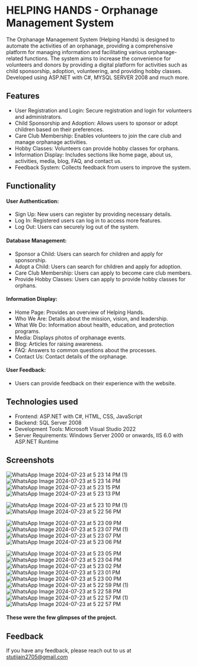 # HELPING HANDS - Orphanage Management System
The Orphanage Management System (Helping Hands) is designed to automate the activities of an orphanage, providing a comprehensive platform for managing information and facilitating various orphanage-related functions. The system aims to increase the convenience for volunteers and donors by providing a digital platform for activities such as child sponsorship, adoption, volunteering, and providing hobby classes. Developed using ASP.NET with C#, MYSQL SERVER 2008 and much more.

## Features
- User Registration and Login: Secure registration and login for volunteers and administrators.
- Child Sponsorship and Adoption: Allows users to sponsor or adopt children based on their preferences.
- Care Club Membership: Enables volunteers to join the care club and manage orphanage activities.
- Hobby Classes: Volunteers can provide hobby classes for orphans.
- Information Display: Includes sections like home page, about us, activities, media, blog, FAQ, and contact us.
- Feedback System: Collects feedback from users to improve the system.

## Functionality
#### User Authentication:

- Sign Up: New users can register by providing necessary details.
- Log In: Registered users can log in to access more features.
- Log Out: Users can securely log out of the system.

#### Database Management:

- Sponsor a Child: Users can search for children and apply for sponsorship.
- Adopt a Child: Users can search for children and apply for adoption.
- Care Club Membership: Users can apply to become care club members.
- Provide Hobby Classes: Users can apply to provide hobby classes for orphans.


#### Information Display:

- Home Page: Provides an overview of Helping Hands.
- Who We Are: Details about the mission, vision, and leadership.
- What We Do: Information about health, education, and protection programs.
- Media: Displays photos of orphanage events.
- Blog: Articles for raising awareness.
- FAQ: Answers to common questions about the processes.
- Contact Us: Contact details of the orphanage.

#### User Feedback:
- Users can provide feedback on their experience with the website.

## Technologies used
- Frontend: ASP.NET with C#, HTML, CSS, JavaScript
- Backend: SQL Server 2008
- Development Tools: Microsoft Visual Studio 2022
- Server Requirements: Windows Server 2000 or onwards, IIS 6.0 with ASP.NET Runtime

## Screenshots

![WhatsApp Image 2024-07-23 at 5 23 14 PM (1)](https://github.com/user-attachments/assets/56d93156-8f78-4f6d-bb24-397c36833f25)
![WhatsApp Image 2024-07-23 at 5 23 14 PM](https://github.com/user-attachments/assets/62624969-8f6b-4a94-9f12-4bc54403352b)
![WhatsApp Image 2024-07-23 at 5 23 15 PM](https://github.com/user-attachments/assets/2d87a58d-a0b0-4964-8f59-6e8cafc8adc7)
![WhatsApp Image 2024-07-23 at 5 23 13 PM](https://github.com/user-attachments/assets/ed3d3655-6f0f-46be-8bba-aad0f9d93929)

![WhatsApp Image 2024-07-23 at 5 23 10 PM (1)](https://github.com/user-attachments/assets/2a96cbe9-6e19-4427-b817-b3e4e92a928d)
![WhatsApp Image 2024-07-23 at 5 22 56 PM](https://github.com/user-attachments/assets/9d3647a2-cabb-44bd-be2a-6f9ba11018a3)


![WhatsApp Image 2024-07-23 at 5 23 09 PM](https://github.com/user-attachments/assets/ee8a7eca-583f-420d-85d6-7a29eb2926e8)
![WhatsApp Image 2024-07-23 at 5 23 07 PM (1)](https://github.com/user-attachments/assets/f9810f58-4214-4f38-a107-26f807554e00)
![WhatsApp Image 2024-07-23 at 5 23 07 PM](https://github.com/user-attachments/assets/1413e547-9b34-461c-b4d2-11d742a37f4a)
![WhatsApp Image 2024-07-23 at 5 23 06 PM](https://github.com/user-attachments/assets/b04a4f60-e0d9-4c80-bbe8-c119f0178c2f)

![WhatsApp Image 2024-07-23 at 5 23 05 PM](https://github.com/user-attachments/assets/a3fb6a72-388d-4bad-b4d2-35e69073a06b)
![WhatsApp Image 2024-07-23 at 5 23 04 PM](https://github.com/user-attachments/assets/1b6b9166-0b06-4a16-b438-c891ea5157df)
![WhatsApp Image 2024-07-23 at 5 23 02 PM](https://github.com/user-attachments/assets/3060b2f7-7e90-4188-9268-66342fe89371)
![WhatsApp Image 2024-07-23 at 5 23 01 PM](https://github.com/user-attachments/assets/14387cc9-2fcd-4f22-bac4-29189be3fbdf)
![WhatsApp Image 2024-07-23 at 5 23 00 PM](https://github.com/user-attachments/assets/b3814d57-9a6b-4067-9ff9-bacc514e5953)
![WhatsApp Image 2024-07-23 at 5 22 59 PM (1)](https://github.com/user-attachments/assets/351c0c39-ad6e-4f34-8875-e9c2ce652a3c)
![WhatsApp Image 2024-07-23 at 5 22 58 PM](https://github.com/user-attachments/assets/550ef5f0-81d7-4d82-ac9a-f0e49f495d6f)
![WhatsApp Image 2024-07-23 at 5 22 57 PM (1)](https://github.com/user-attachments/assets/788c7aba-cd61-4e68-8e6b-3ed7cfe18723)
![WhatsApp Image 2024-07-23 at 5 22 57 PM](https://github.com/user-attachments/assets/5bb4902a-0211-4b6b-a897-87616635d49f)
#### These were the few glimpses of the project.

## Feedback
If you have any feedback, please reach out to us at stutijain2705@gmail.com


